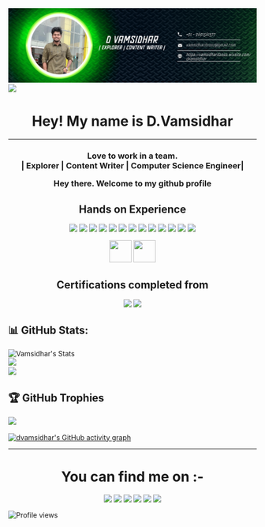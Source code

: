 <img src= "forgithub.png" alt= "Github banner" >

<img src = "https://img.shields.io/badge/AMD%20Radeon_RX_5600-ED1C24?style=plastic&logo=amd&logoColor=white">

<h1 align = "center"> Hey! My name is D.Vamsidhar </h1>

<hr><h3 align = "center">Love to work in a team.<br> | Explorer | Content Writer | Computer Science Engineer|</br>
<p> Hey there. Welcome to my github profile</p>

<h2 align="center">Hands on Experience</h2>
<p align="center">
  <img src="https://img.shields.io/badge/Python-3776AB?style=plastic&logo=python&logoColor=white" height=20>
  <img src="https://img.shields.io/badge/C-00599C?style=plastic&logo=c&logoColor=white" height=20>
  <img src="https://img.shields.io/badge/C%2B%2B-00599C?style=plastic&logo=C%2B%2B&logoColor=white" height=20>
  <img src="https://img.shields.io/badge/Pandas-2C2D72?style=plastic&logo=pandas&logoColor=white" height=20>
  <img src="https://img.shields.io/badge/Jupyter-white?style=plastic&logo=Jupyter&logoColor=orange" height=20>
  <img src="https://img.shields.io/badge/Numpy-%23013243?style=plastic&logo=Numpy&logoColor=white" height=20>
  <img src="https://img.shields.io/badge/HTML5-E95420?style=plastic&logo=html5&logoColor=white" height=20>
  <img src="https://img.shields.io/badge/CSS3-3776AB?style=plastic&logo=css3&logoColor=white" height=20>
  <img src="https://img.shields.io/badge/CANVA-%2300C4CC?style=plastic&logo=Canva&logoColor=black" height=20>
  <img src="https://img.shields.io/badge/MATLAB-2C2D72?style=plastic&logo=matlab-original&logoColor=black" height=20>
  <img src="https://img.shields.io/badge/MySQL-000000?style=plastic&logo=mysql&logoColor=white" height=20>
  <img src="https://img.shields.io/badge/Github-%23121011?style=plastic&logo=github&logoColor=white" height=20>
  <img src="https://img.shields.io/badge/Visual_Studio_Code-0078D4?style=plastic&logo=visual%20studio%20code&logoColor=white" height=20>
</p>

<p align = 'center'>
  <img src="https://cdn.jsdelivr.net/gh/devicons/devicon/icons/matlab/matlab-original.svg" width="45" height="45"/>
  <img src="https://cdn.jsdelivr.net/gh/devicons/devicon/icons/anaconda/anaconda-original.svg" width="45" height="45"/>
</p>

<h2 align="center">Certifications completed from </h2>
<p align="center">
  <img src="https://img.shields.io/badge/Datacamp-05192D?style=plastic&logo=datacamp&logoColor=65FF8F" height=40>
  <img src="https://img.shields.io/badge/Coursera-0056D2?style=plastic&logo=Coursera&logoColor=white" height=40>
</p>


## 📊 GitHub Stats:
![Vamsidhar's Stats](https://github-readme-stats.vercel.app/api?username=dvamsidhar2002&theme=nightowl&hide_border=true&include_all_commits=false&count_private=false)<br/>
![](https://github-readme-streak-stats.herokuapp.com/?user=dvamsidhar2002&theme=nightowl&hide_border=true)<br/>
![](https://github-readme-stats.vercel.app/api/top-langs/?username=dvamsidhar2002&theme=nightowl&hide_border=true&include_all_commits=false&count_private=false&layout=compact)

## 🏆 GitHub Trophies
![](https://github-profile-trophy.vercel.app/?username=dvamsidhar2002&theme=radical&no-frame=true&no-bg=false&margin-w=4)

[![dvamsidhar's GitHub activity graph](https://activity-graph.herokuapp.com/graph?username=dvamsidhar2002&theme=xcode)](https://github.com/dvamsidhar2002)

<hr>

<h1 align="center">You can find me on :-</h1>
<p align="center">
  <a href="https://twitter.com/ImVamsi2002">
    <img src="https://img.shields.io/badge/Twitter-%231DA1F2.svg?&style=plastic&logo=twitter&logoColor=white" height=20></a>
  <a href="https://www.instagram.com/thevamsi2395/">
    <img src="https://img.shields.io/badge/Instagram-%23E4405F.svg?&style=plastic&logo=instagram&logoColor=white" height=20></a>
  <a href="https://www.facebook.com/dvamsidhar">
    <img src="https://img.shields.io/badge/Facebook-%234267B2.svg?&style=plastic&logo=facebook&logoColor=white" height=20></a>
  <a href="https://stackoverflow.com/users/19970419/d-vamsidhar">
    <img src="https://img.shields.io/badge/Stack Overflow-%23F48024.svg?&style=plastic&logo=stackoverflow&logoColor=white" height=20></a>
  <a href="https://www.linkedin.com/in/dvamsidhar5932200802/">
    <img src="https://img.shields.io/badge/LinkedIn-0077B5?&style=plastic&logo=linkedin&logoColor=white" height=20></a>
  <a href="https://www.hackerrank.com/dvamsidhar">
    <img src="https://img.shields.io/badge/-Hackerrank-2EC866?&style=plastic&logo=HackerRank&logoColor=white" height=20></a>
</p>

![Profile views](https://gpvc.arturio.dev/dvamsidhar2002)
